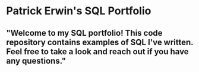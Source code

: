 # Patrick Erwin's SQL Portfolio

## "Welcome to my SQL portfolio! This code repository contains examples of SQL I've written. Feel free to take a look and reach out if you have any questions." 

